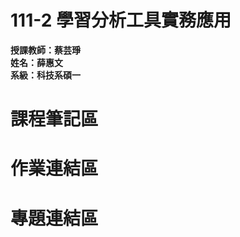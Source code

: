 # 111-2 學習分析工具實務應用
<b>授課教師：蔡芸琤</b></br>
<b>姓名：薛惠文</b></br>
<b>系級：科技系碩一</b></br>

# 課程筆記區
# 作業連結區
# 專題連結區
